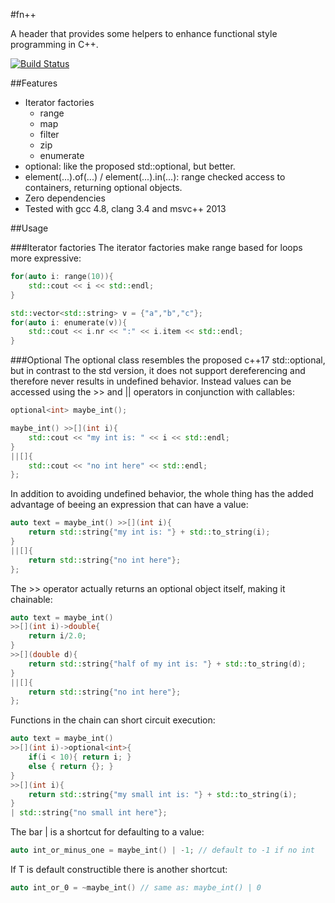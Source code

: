 #fn++

A header that provides some helpers to enhance functional style programming in C++.

[![Build Status](https://travis-ci.org/initcrash/fnpp.svg?branch=master)](https://travis-ci.org/initcrash/fnpp)

##Features
* Iterator factories
    - range
    - map
    - filter
    - zip
    - enumerate
* optional<T>: like the proposed std::optional<T>, but better.
* element(...).of(...) / element(...).in(...): range checked access to
  containers, returning optional<T> objects.
* Zero dependencies
* Tested with gcc 4.8, clang 3.4 and msvc++ 2013

##Usage

###Iterator factories
The iterator factories make range based for loops more expressive:
```C++
for(auto i: range(10)){
    std::cout << i << std::endl;
}

std::vector<std::string> v = {"a","b","c"};
for(auto i: enumerate(v)){
    std::cout << i.nr << ":" << i.item << std::endl;
}
```

###Optional
The optional class resembles the proposed c++17 std::optional, but in contrast
to the std version, it does not support dereferencing and therefore never
results in undefined behavior. Instead values can be accessed using the >> and
|| operators in conjunction with callables:
```C++
optional<int> maybe_int();

maybe_int() >>[](int i){
    std::cout << "my int is: " << i << std::endl;
}
||[]{
    std::cout << "no int here" << std::endl;
};
```

In addition to avoiding undefined behavior, the whole thing has the added advantage
of beeing an expression that can have a value:
```C++
auto text = maybe_int() >>[](int i){
    return std::string{"my int is: "} + std::to_string(i);
}
||[]{
    return std::string{"no int here"};
};
```

The >> operator actually returns an optional object itself, making it chainable:
```C++
auto text = maybe_int()
>>[](int i)->double{
    return i/2.0;
}
>>[](double d){
    return std::string{"half of my int is: "} + std::to_string(d);
}
||[]{
    return std::string{"no int here"};
};
```

Functions in the chain can short circuit execution:
```C++
auto text = maybe_int()
>>[](int i)->optional<int>{
    if(i < 10){ return i; }
    else { return {}; }
}
>>[](int i){
    return std::string{"my small int is: "} + std::to_string(i);
}
| std::string{"no small int here"};
```

The bar | is a shortcut for defaulting to a value:
```C++
auto int_or_minus_one = maybe_int() | -1; // default to -1 if no int
```

If T is default constructible there is another shortcut:
```C++
auto int_or_0 = ~maybe_int() // same as: maybe_int() | 0
```
